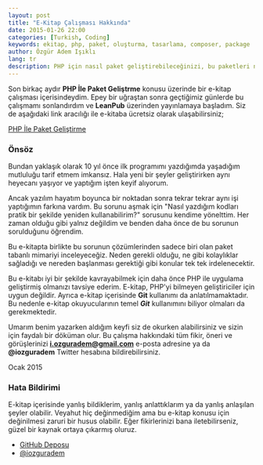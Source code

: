 ```yaml
---
layout: post
title: "E-Kitap Çalışması Hakkında"
date: 2015-01-26 22:00
categories: [Turkish, Coding]
keywords: ekitap, php, paket, oluşturma, tasarlama, composer, package
author: Özgür Adem Işıklı
lang: tr
description: PHP için nasıl paket geliştirebileceğinizi, bu paketleri nasıl yayınlayabileceğinizi ve nelere dikkat etmeniz gerektiğini anlattığım bir e-kitap tanıtım yazısı.
---
```


Son birkaç aydır **PHP İle Paket Geliştrme** konusu üzerinde bir e-kitap çalışması içerisindeydim. Epey bir uğraştan sonra geçtiğimiz günlerde bu çalışmamı sonlandırdım ve **LeanPub** üzerinden yayınlamaya başladım. Siz de aşağıdaki link aracılığı ile e-kitaba ücretsiz olarak ulaşabilirsiniz;

[PHP İle Paket Geliştirme](https://leanpub.com/phpilepaketgelistirme)

### Önsöz

Bundan yaklaşık olarak 10 yıl önce ilk programımı yazdığımda yaşadığım mutluluğu tarif etmem imkansız. Hala yeni bir şeyler geliştirirken aynı heyecanı yaşıyor ve yaptığım işten keyif alıyorum.

Ancak yazılım hayatım boyunca bir noktadan sonra tekrar tekrar aynı işi yaptığımın farkına vardım. Bu sorunu aşmak için "Nasıl yazdığım kodları pratik bir şekilde yeniden kullanabilirim?" sorusunu kendime yönelttim. Her zaman olduğu gibi yalnız değildim ve benden daha önce de bu sorunun sorulduğunu öğrendim.

Bu e-kitapta birlikte bu sorunun çözümlerinden sadece biri olan paket tabanlı mimariyi inceleyeceğiz. Neden gerekli olduğu, ne gibi kolaylıklar sağladığı ve nereden başlanması gerektiği gibi konular tek tek irdelenecektir.

Bu e-kitabı iyi bir şekilde kavrayabilmek için daha önce PHP ile uygulama geliştirmiş olmanızı tavsiye ederim. E-kitap, PHP'yi bilmeyen geliştiriciler için uygun değildir. Ayrıca e-kitap içerisinde **Git** kullanımı da anlatılmamaktadır. Bu nedenle e-kitap okuyucularının temel **_Git_** kullanımını biliyor olmaları da gerekmektedir.

Umarım benim yazarken aldığım keyfi siz de okurken alabilirsiniz ve sizin için faydalı bir döküman olur. Bu çalışma hakkındaki tüm fikir, öneri ve görüşlerinizi **i.ozguradem@gmail.com** e-posta adresine ya da **@iozguradem** Twitter hesabına bildirebilirsiniz.

Ocak 2015

### Hata Bildirimi

E-kitap içerisinde yanlış bildiklerim, yanlış anlattıklarım ya da yanlış anlaşılan şeyler olabilir. Veyahut hiç değinmediğim ama bu e-kitap konusu için değinilmesi zaruri bir husus olabilir. Eğer fikirlerinizi bana iletebilirseniz, güzel bir kaynak ortaya çıkarmış oluruz.

- [GitHub Deposu](https://github.com/ozziest/phppaketigelistirme)
- [@iozguradem](https://twitter.com/iozguradem)
